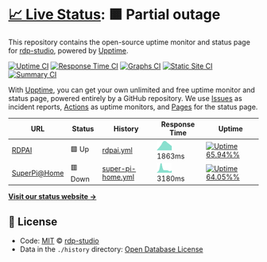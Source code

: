 # [📈 Live Status](https://rdp-studio.github.io/upptime): <!--live status--> **🟧 Partial outage**

This repository contains the open-source uptime monitor and status page for [rdp-studio](https://rdp-studio.github.io/upptime), powered by [Upptime](https://github.com/upptime/upptime).

[![Uptime CI](https://github.com/koj-co/upptime/workflows/Uptime%20CI/badge.svg)](https://github.com/koj-co/upptime/actions?query=workflow%3A%22Uptime+CI%22)
[![Response Time CI](https://github.com/koj-co/upptime/workflows/Response%20Time%20CI/badge.svg)](https://github.com/koj-co/upptime/actions?query=workflow%3A%22Response+Time+CI%22)
[![Graphs CI](https://github.com/koj-co/upptime/workflows/Graphs%20CI/badge.svg)](https://github.com/koj-co/upptime/actions?query=workflow%3A%22Graphs+CI%22)
[![Static Site CI](https://github.com/koj-co/upptime/workflows/Static%20Site%20CI/badge.svg)](https://github.com/koj-co/upptime/actions?query=workflow%3A%22Static+Site+CI%22)
[![Summary CI](https://github.com/koj-co/upptime/workflows/Summary%20CI/badge.svg)](https://github.com/koj-co/upptime/actions?query=workflow%3A%22Summary+CI%22)

With [Upptime](https://upptime.js.org), you can get your own unlimited and free uptime monitor and status page, powered entirely by a GitHub repository. We use [Issues](https://github.com/rdp-studio/upptime/issues) as incident reports, [Actions](https://github.com/rdp-studio/upptime/actions) as uptime monitors, and [Pages](https://rdp-studio.github.io/upptime) for the status page.

<!--start: status pages-->
<!-- This summary is generated by Upptime (https://github.com/upptime/upptime) -->
<!-- Do not edit this manually, your changes will be overwritten -->

| URL                                          | Status  | History                                                                                             | Response Time                                                                       | Uptime                                                                                                                                                                                                                           |
| -------------------------------------------- | ------- | --------------------------------------------------------------------------------------------------- | ----------------------------------------------------------------------------------- | -------------------------------------------------------------------------------------------------------------------------------------------------------------------------------------------------------------------------------- |
| [RDPAI](https://rdpai.utools.club)           | 🟩 Up   | [rdpai.yml](https://github.com/rdp-studio/upptime/commits/master/history/rdpai.yml)                 | <img alt="Response time graph" src="./graphs/rdpai.png" height="20"> 1863ms         | [![Uptime 65.94%%](https://img.shields.io/endpoint?url=https%3A%2F%2Fraw.githubusercontent.com%2Frdp-studio%2Fupptime%2Fmaster%2Fapi%2Frdpai%2Fuptime.json)](https://rdp-studio.github.io/upptime/history/rdpai)                 |
| [SuperPi@Home](https://piathome.utools.club) | 🟥 Down | [super-pi-home.yml](https://github.com/rdp-studio/upptime/commits/master/history/super-pi-home.yml) | <img alt="Response time graph" src="./graphs/super-pi-home.png" height="20"> 3180ms | [![Uptime 64.05%%](https://img.shields.io/endpoint?url=https%3A%2F%2Fraw.githubusercontent.com%2Frdp-studio%2Fupptime%2Fmaster%2Fapi%2Fsuper-pi-home%2Fuptime.json)](https://rdp-studio.github.io/upptime/history/super-pi-home) |

<!--end: status pages-->

[**Visit our status website →**](https://rdp-studio.github.io/upptime)

## 📄 License

- Code: [MIT](./LICENSE) © [rdp-studio](https://rdp-studio.github.io/upptime)
- Data in the `./history` directory: [Open Database License](https://opendatacommons.org/licenses/odbl/1-0/)
